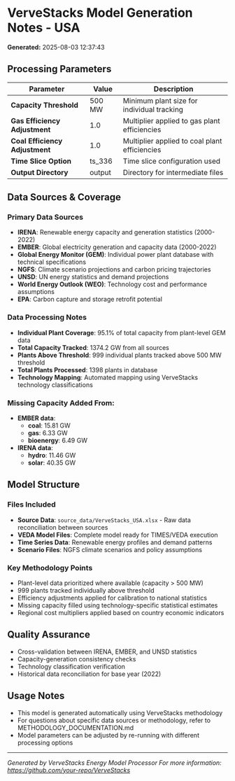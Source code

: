 # VerveStacks Model Generation Notes - USA

**Generated:** 2025-08-03 12:37:43

## Processing Parameters

| Parameter | Value | Description |
|-----------|-------|-------------|
| **Capacity Threshold** | 500 MW | Minimum plant size for individual tracking |
| **Gas Efficiency Adjustment** | 1.0 | Multiplier applied to gas plant efficiencies |
| **Coal Efficiency Adjustment** | 1.0 | Multiplier applied to coal plant efficiencies |
| **Time Slice Option** | ts_336 | Time slice configuration used |
| **Output Directory** | output | Directory for intermediate files |

## Data Sources & Coverage

### Primary Data Sources
- **IRENA**: Renewable energy capacity and generation statistics (2000-2022)
- **EMBER**: Global electricity generation and capacity data (2000-2022)
- **Global Energy Monitor (GEM)**: Individual power plant database with technical specifications
- **NGFS**: Climate scenario projections and carbon pricing trajectories
- **UNSD**: UN energy statistics and demand projections
- **World Energy Outlook (WEO)**: Technology cost and performance assumptions
- **EPA**: Carbon capture and storage retrofit potential

### Data Processing Notes
- **Individual Plant Coverage**: 95.1% of total capacity from plant-level GEM data
- **Total Capacity Tracked**: 1374.2 GW from all sources
- **Plants Above Threshold**: 999 individual plants tracked above 500 MW threshold
- **Total Plants Processed**: 1398 plants in database
- **Technology Mapping**: Automated mapping using VerveStacks technology classifications

### Missing Capacity Added From:
- **EMBER data**:
  - **coal**: 15.81 GW
  - **gas**: 6.33 GW
  - **bioenergy**: 6.49 GW
- **IRENA data**:
  - **hydro**: 11.46 GW
  - **solar**: 40.35 GW

## Model Structure

### Files Included
- **Source Data**: `source_data/VerveStacks_USA.xlsx` - Raw data reconciliation between sources
- **VEDA Model Files**: Complete model ready for TIMES/VEDA execution
- **Time Series Data**: Renewable energy profiles and demand patterns
- **Scenario Files**: NGFS climate scenarios and policy assumptions

### Key Methodology Points
- Plant-level data prioritized where available (capacity > 500 MW)
- 999 plants tracked individually above threshold
- Efficiency adjustments applied for calibration to national statistics
- Missing capacity filled using technology-specific statistical estimates
- Regional cost multipliers applied based on country economic indicators

## Quality Assurance
- Cross-validation between IRENA, EMBER, and UNSD statistics
- Capacity-generation consistency checks
- Technology classification verification
- Historical data reconciliation for base year (2022)

## Usage Notes
- This model is generated automatically using VerveStacks methodology
- For questions about specific data sources or methodology, refer to METHODOLOGY_DOCUMENTATION.md
- Model parameters can be adjusted by re-running with different processing options

---
*Generated by VerveStacks Energy Model Processor*
*For more information: https://github.com/your-repo/VerveStacks*
